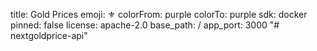 title: Gold Prices
emoji: ⚜️
colorFrom: purple
colorTo: purple
sdk: docker
pinned: false
license: apache-2.0
base_path: /
app_port: 3000
"# nextgoldprice-api" 
